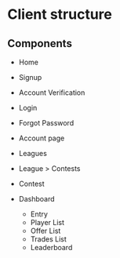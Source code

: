 # Client structure

## Components
* Home
* Signup
* Account Verification
* Login
* Forgot Password

* Account page
* Leagues
* League > Contests
* Contest 

* Dashboard
  * Entry
  * Player List
  * Offer List
  * Trades List
  * Leaderboard
